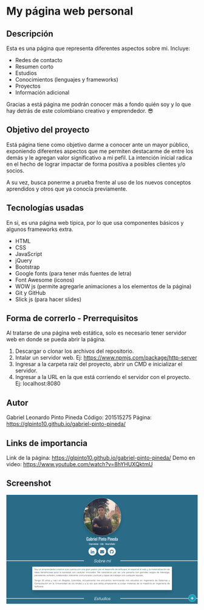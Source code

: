 # My página web personal

## Descripción 

Esta es una página que representa diferentes aspectos sobre mi. 
Incluye:
- Redes de contacto
- Resumen corto
- Estudios
- Conocimientos (lenguajes y frameworks)
- Proyectos 
- Información adicional

Gracias a está página me podrán conocer más a fondo quién soy y lo que hay detrás de este colombiano creativo y emprendedor. 😎

## Objetivo del proyecto

Está página tiene como objetivo darme a conocer ante un mayor público, exponiendo diferentes aspectos que me permiten destacarme de entre los demás y le agregan valor significativo a mi pefil. La intención inicial radica en el hecho de lograr impactar de forma positiva a posibles clientes y/o socios. 

A su vez, busca ponerme a prueba frente al uso de los nuevos conceptos aprendidos y otros que ya conocía previamente.

## Tecnologías usadas

En si, es una página web típica, por lo que usa componentes básicos y algunos frameworks extra.
- HTML
- CSS
- JavaScript
- jQuery
- Bootstrap
- Google fonts (para tener más fuentes de letra)
- Font Awesome (iconos)
- WOW js (permite agregarle animaciones a los elementos de la página)
- Git y GitHub
- Slick js (para hacer slides)

## Forma de correrlo - Prerrequisitos

Al tratarse de una página web estática, solo es necesario tener servidor web en donde se pueda abrir la página.

1) Descargar o clonar los archivos del repositorio.
2) Intalar un servidor web. Ej: https://www.npmjs.com/package/http-server
3) Ingresar a la carpeta raíz del proyecto, abrir un CMD e inicializar el servidor.
4) Ingresar a la URL en la que está corriendo el servidor con el proyecto. Ej: localhost:8080

## Autor

Gabriel Leonardo Pinto Pineda
Código: 201515275
Página: https://glpinto10.github.io/gabriel-pinto-pineda/

## Links de importancia

Link de la página: https://glpinto10.github.io/gabriel-pinto-pineda/
Demo en video: https://www.youtube.com/watch?v=8hYHUXQktmU

## Screenshot
![Alt text](/images/capturaPaginaGabrielPintoGrande.png?raw=true "Screenshot de la página web")




